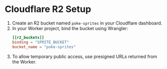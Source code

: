# Cloudflare R2 Setup

1. Create an R2 bucket named `poke-sprites` in your Cloudflare dashboard.
2. In your Worker project, bind the bucket using Wrangler:
   ```toml
   [[r2_buckets]]
   binding = "SPRITE_BUCKET"
   bucket_name = "poke-sprites"
   ```
3. To allow temporary public access, use presigned URLs returned from the Worker.
